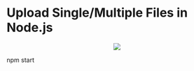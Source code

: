 # Upload Single/Multiple Files in Node.js
<p align="center"><img src="https://github.com/ultimateakash/node-file-upload/blob/master/public/images/node-file-upload.png"></p> 

npm start